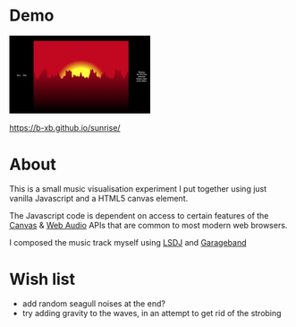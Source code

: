 # Demo

<a href="https://b-xb.github.io/sunrise/"><img src="preview.png?raw=true" width="50%"></a>

https://b-xb.github.io/sunrise/

# About

This is a small music visualisation experiment I put together using just vanilla Javascript and a HTML5 canvas element.

The Javascript code is dependent on access to certain features of the [Canvas](https://developer.mozilla.org/en-US/docs/Web/API/Canvas_API) & [Web Audio](https://developer.mozilla.org/en-US/docs/Web/API/Web_Audio_API) APIs that are common to most modern web browsers.

I composed the music track myself using [LSDJ](https://www.littlesounddj.com/lsd/index.php) and [Garageband](https://www.apple.com/uk/mac/garageband/)

# Wish list
- add random seagull noises at the end?
- try adding gravity to the waves, in an attempt to get rid of the strobing
